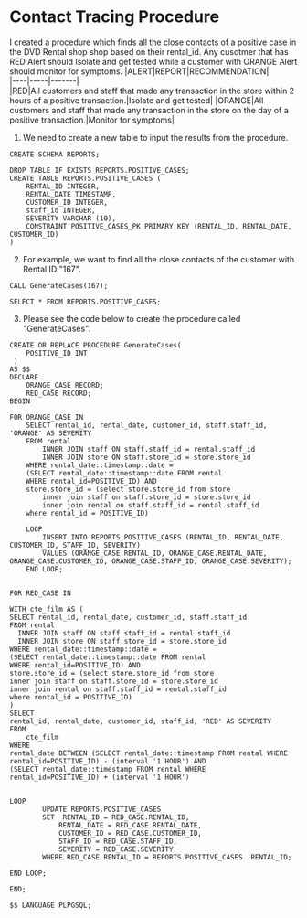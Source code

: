 # Contact Tracing Procedure
I created a procedure which finds all the close contacts of a positive case in the DVD Rental shop shop based on their rental_id. 
Any cusotmer that has RED Alert should Isolate and get tested while a customer with ORANGE Alert should monitor for symptoms.
|ALERT|REPORT|RECOMMENDATION|     
|----|-----|-------|      
|RED|All customers and staff that made any transaction in the store within 2 hours of a positive transaction.|Isolate and get tested| 
|ORANGE|All customers and staff that made any transaction in the store on the day of a positive transaction.|Monitor for symptoms| 

1. We need to create a new table to input the results from the procedure.
```
CREATE SCHEMA REPORTS;

DROP TABLE IF EXISTS REPORTS.POSITIVE_CASES; 
CREATE TABLE REPORTS.POSITIVE_CASES (
    RENTAL_ID INTEGER,
    RENTAL_DATE TIMESTAMP,
    CUSTOMER_ID INTEGER,
    staff_id INTEGER,
    SEVERITY VARCHAR (10),  
    CONSTRAINT POSITIVE_CASES_PK PRIMARY KEY (RENTAL_ID, RENTAL_DATE, CUSTOMER_ID)
) 
```
2. For example, we want to find all the close contacts of the customer with Rental ID "167".
```
CALL GenerateCases(167);

SELECT * FROM REPORTS.POSITIVE_CASES;
```
3. Please see the code below to create the procedure called "GenerateCases".
```
CREATE OR REPLACE PROCEDURE GenerateCases(
    POSITIVE_ID INT
 )
AS $$
DECLARE
    ORANGE_CASE RECORD;
    RED_CASE RECORD;
BEGIN

FOR ORANGE_CASE IN 
    SELECT rental_id, rental_date, customer_id, staff.staff_id, 'ORANGE' AS SEVERITY
    FROM rental
        INNER JOIN staff ON staff.staff_id = rental.staff_id
        INNER JOIN store ON staff.store_id = store.store_id
    WHERE rental_date::timestamp::date =
    (SELECT rental_date::timestamp::date FROM rental
    WHERE rental_id=POSITIVE_ID) AND
    store.store_id = (select store.store_id from store 
        inner join staff on staff.store_id = store.store_id
        inner join rental on staff.staff_id = rental.staff_id
    where rental_id = POSITIVE_ID)

    LOOP
        INSERT INTO REPORTS.POSITIVE_CASES (RENTAL_ID, RENTAL_DATE, CUSTOMER_ID, STAFF_ID, SEVERITY)
        VALUES (ORANGE_CASE.RENTAL_ID, ORANGE_CASE.RENTAL_DATE, ORANGE_CASE.CUSTOMER_ID, ORANGE_CASE.STAFF_ID, ORANGE_CASE.SEVERITY);
    END LOOP;


FOR RED_CASE IN 

WITH cte_film AS (
SELECT rental_id, rental_date, customer_id, staff.staff_id
FROM rental
  INNER JOIN staff ON staff.staff_id = rental.staff_id
  INNER JOIN store ON staff.store_id = store.store_id
WHERE rental_date::timestamp::date =
(SELECT rental_date::timestamp::date FROM rental
WHERE rental_id=POSITIVE_ID) AND
store.store_id = (select store.store_id from store 
inner join staff on staff.store_id = store.store_id
inner join rental on staff.staff_id = rental.staff_id
where rental_id = POSITIVE_ID)
)
SELECT
rental_id, rental_date, customer_id, staff_id, 'RED' AS SEVERITY
FROM 
    cte_film
WHERE
rental_date BETWEEN (SELECT rental_date::timestamp FROM rental WHERE rental_id=POSITIVE_ID) - (interval '1 HOUR') AND 
(SELECT rental_date::timestamp FROM rental WHERE rental_id=POSITIVE_ID) + (interval '1 HOUR')


LOOP
        UPDATE REPORTS.POSITIVE_CASES 
        SET  RENTAL_ID = RED_CASE.RENTAL_ID,
            RENTAL_DATE = RED_CASE.RENTAL_DATE,
            CUSTOMER_ID = RED_CASE.CUSTOMER_ID,
            STAFF_ID = RED_CASE.STAFF_ID,
            SEVERITY = RED_CASE.SEVERITY
        WHERE RED_CASE.RENTAL_ID = REPORTS.POSITIVE_CASES .RENTAL_ID;

END LOOP;

END;

$$ LANGUAGE PLPGSQL;
```


